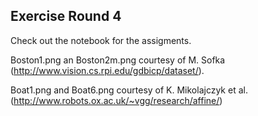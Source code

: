 ## Exercise Round 4

Check out the notebook for the assigments.

Boston1.png an Boston2m.png courtesy of M. Sofka (http://www.vision.cs.rpi.edu/gdbicp/dataset/).<br>

Boat1.png and Boat6.png courtesy of K. Mikolajczyk et al. (http://www.robots.ox.ac.uk/~vgg/research/affine/)


